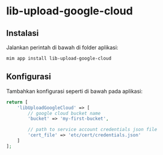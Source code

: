 # lib-upload-google-cloud

## Instalasi

Jalankan perintah di bawah di folder aplikasi:

```
mim app install lib-upload-google-cloud
```

## Konfigurasi

Tambahkan konfigurasi seperti di bawah pada aplikasi:

```php
return [
    'libUploadGoogleCloud' => [
        // google cloud bucket name
        'bucket' => 'my-first-bucket',

        // path to service account credentials json file
        'cert_file' => 'etc/cert/credentials.json'
    ]
];
```